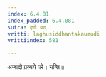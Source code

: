 ```yaml
---
index: 6.4.81
index_padded: 6.4.081
sutra: इणो यण्
vritti: laghusiddhantakaumudi
vrittiindex: 581

---
```

अजादौ प्रत्यये परे। यन्ति॥
